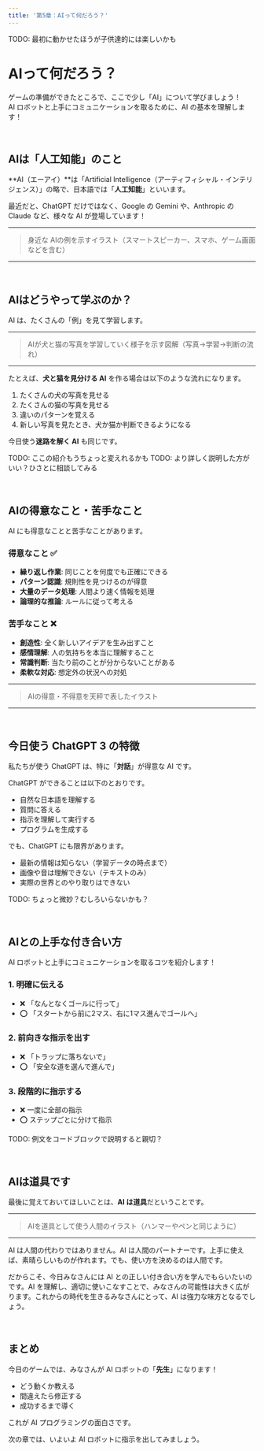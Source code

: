 ```yaml
---
title: '第5章：AIって何だろう？'
---
```


TODO: 最初に動かせたほうが子供達的には楽しいかも

# AIって何だろう？

ゲームの準備ができたところで、ここで少し「AI」について学びましょう！\
AI ロボットと上手にコミュニケーションを取るために、AI の基本を理解します！

<br />

## AIは「人工知能」のこと

**AI（エーアイ）**は「Artificial Intelligence（アーティフィシャル・インテリジェンス）」の略で、日本語では「**人工知能**」といいます。

最近だと、ChatGPT だけではなく、Google の Gemini や、Anthropic の Claude など、様々な AI が登場しています！

---

> 身近な AIの例を示すイラスト（スマートスピーカー、スマホ、ゲーム画面などを含む）

---

<br />

## AIはどうやって学ぶのか？

AI は、たくさんの「例」を見て学習します。

---

> AIが犬と猫の写真を学習していく様子を示す図解（写真→学習→判断の流れ）

---

たとえば、**犬と猫を見分ける AI** を作る場合は以下のような流れになります。

1.  たくさんの犬の写真を見せる
2.  たくさんの猫の写真を見せる
3.  違いのパターンを覚える
4.  新しい写真を見たとき、犬か猫か判断できるようになる

今日使う**迷路を解く AI** も同じです。

TODO: ここの紹介もうちょっと変えれるかも
TODO: より詳しく説明した方がいい？ひさとに相談してみる

<br />

## AIの得意なこと・苦手なこと

AI にも得意なことと苦手なことがあります。

### 得意なこと ✅

- **繰り返し作業**: 同じことを何度でも正確にできる
- **パターン認識**: 規則性を見つけるのが得意
- **大量のデータ処理**: 人間より速く情報を処理
- **論理的な推論**: ルールに従って考える

### 苦手なこと ❌

- **創造性**: 全く新しいアイデアを生み出すこと
- **感情理解**: 人の気持ちを本当に理解すること
- **常識判断**: 当たり前のことが分からないことがある
- **柔軟な対応**: 想定外の状況への対処

---

> AIの得意・不得意を天秤で表したイラスト

---

<br />

## 今日使う ChatGPT 3 の特徴

私たちが使う ChatGPT は、特に「**対話**」が得意な AI です。

ChatGPT ができることは以下のとおりです。

- 自然な日本語を理解する
- 質問に答える
- 指示を理解して実行する
- プログラムを生成する

でも、ChatGPT にも限界があります。

- 最新の情報は知らない（学習データの時点まで）
- 画像や音は理解できない（テキストのみ）
- 実際の世界とのやり取りはできない

TODO: ちょっと微妙？むしろいらないかも？

<br />

## AIとの上手な付き合い方

AI ロボットと上手にコミュニケーションを取るコツを紹介します！

### 1. 明確に伝える

- ❌ 「なんとなくゴールに行って」
- ⭕ 「スタートから前に2マス、右に1マス進んでゴールへ」

### 2. 前向きな指示を出す

- ❌ 「トラップに落ちないで」
- ⭕ 「安全な道を選んで進んで」

### 3. 段階的に指示する

- ❌ 一度に全部の指示
- ⭕ ステップごとに分けて指示

TODO: 例文をコードブロックで説明すると親切？

<br />

## AIは道具です

最後に覚えておいてほしいことは、**AI は道具**だということです。

---

> AIを道具として使う人間のイラスト（ハンマーやペンと同じように）

---

AI は人間の代わりではありません。AI は人間のパートナーです。上手に使えば、素晴らしいものが作れます。でも、使い方を決めるのは人間です。

だからこそ、今日みなさんには AI との正しい付き合い方を学んでもらいたいのです。AI を理解し、適切に使いこなすことで、みなさんの可能性は大きく広がります。これからの時代を生きるみなさんにとって、AI は強力な味方となるでしょう。

<br />

## まとめ

今日のゲームでは、みなさんが AI ロボットの「**先生**」になります！

- どう動くか教える
- 間違えたら修正する
- 成功するまで導く

これが AI プログラミングの面白さです。

次の章では、いよいよ AI ロボットに指示を出してみましょう。
